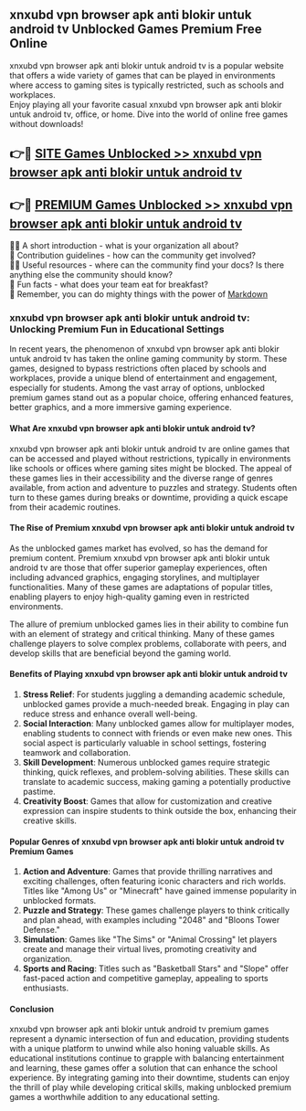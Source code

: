 ## xnxubd vpn browser apk anti blokir untuk android tv Unblocked Games Premium Free Online

xnxubd vpn browser apk anti blokir untuk android tv is a popular website that offers a wide variety of games that can be played in environments where access to gaming sites is typically restricted, such as schools and workplaces.  
Enjoy playing all your favorite casual xnxubd vpn browser apk anti blokir untuk android tv, office, or home. Dive into the world of online free games without downloads!

## 👉🔴 [SITE Games Unblocked >> xnxubd vpn browser apk anti blokir untuk android tv](http://onlypremium.site?src=git_11_25&title=xnxubd_vpn_browser_apk_anti_blokir_untuk_android_tv)

## 👉🔴 [PREMIUM Games Unblocked >> xnxubd vpn browser apk anti blokir untuk android tv](http://onlypremium.site?src=git_11_25&title=xnxubd_vpn_browser_apk_anti_blokir_untuk_android_tv)

🙋‍♀️ A short introduction - what is your organization all about?  
🌈 Contribution guidelines - how can the community get involved?  
👩‍💻 Useful resources - where can the community find your docs? Is there anything else the community should know?  
🍿 Fun facts - what does your team eat for breakfast?  
🧙 Remember, you can do mighty things with the power of [Markdown](https://docs.github.com/github/writing-on-github/getting-started-with-writing-and-formatting-on-github/basic-writing-and-formatting-syntax)

### xnxubd vpn browser apk anti blokir untuk android tv: Unlocking Premium Fun in Educational Settings

In recent years, the phenomenon of xnxubd vpn browser apk anti blokir untuk android tv has taken the online gaming community by storm. These games, designed to bypass restrictions often placed by schools and workplaces, provide a unique blend of entertainment and engagement, especially for students. Among the vast array of options, unblocked premium games stand out as a popular choice, offering enhanced features, better graphics, and a more immersive gaming experience.

#### What Are xnxubd vpn browser apk anti blokir untuk android tv?

xnxubd vpn browser apk anti blokir untuk android tv are online games that can be accessed and played without restrictions, typically in environments like schools or offices where gaming sites might be blocked. The appeal of these games lies in their accessibility and the diverse range of genres available, from action and adventure to puzzles and strategy. Students often turn to these games during breaks or downtime, providing a quick escape from their academic routines.

#### The Rise of Premium xnxubd vpn browser apk anti blokir untuk android tv

As the unblocked games market has evolved, so has the demand for premium content. Premium xnxubd vpn browser apk anti blokir untuk android tv are those that offer superior gameplay experiences, often including advanced graphics, engaging storylines, and multiplayer functionalities. Many of these games are adaptations of popular titles, enabling players to enjoy high-quality gaming even in restricted environments.

The allure of premium unblocked games lies in their ability to combine fun with an element of strategy and critical thinking. Many of these games challenge players to solve complex problems, collaborate with peers, and develop skills that are beneficial beyond the gaming world.

#### Benefits of Playing xnxubd vpn browser apk anti blokir untuk android tv

1.  **Stress Relief**: For students juggling a demanding academic schedule, unblocked games provide a much-needed break. Engaging in play can reduce stress and enhance overall well-being.
2.  **Social Interaction**: Many unblocked games allow for multiplayer modes, enabling students to connect with friends or even make new ones. This social aspect is particularly valuable in school settings, fostering teamwork and collaboration.
3.  **Skill Development**: Numerous unblocked games require strategic thinking, quick reflexes, and problem-solving abilities. These skills can translate to academic success, making gaming a potentially productive pastime.
4.  **Creativity Boost**: Games that allow for customization and creative expression can inspire students to think outside the box, enhancing their creative skills.

#### Popular Genres of xnxubd vpn browser apk anti blokir untuk android tv Premium Games

1.  **Action and Adventure**: Games that provide thrilling narratives and exciting challenges, often featuring iconic characters and rich worlds. Titles like "Among Us" or "Minecraft" have gained immense popularity in unblocked formats.
2.  **Puzzle and Strategy**: These games challenge players to think critically and plan ahead, with examples including "2048" and "Bloons Tower Defense."
3.  **Simulation**: Games like "The Sims" or "Animal Crossing" let players create and manage their virtual lives, promoting creativity and organization.
4.  **Sports and Racing**: Titles such as "Basketball Stars" and "Slope" offer fast-paced action and competitive gameplay, appealing to sports enthusiasts.

#### Conclusion

xnxubd vpn browser apk anti blokir untuk android tv premium games represent a dynamic intersection of fun and education, providing students with a unique platform to unwind while also honing valuable skills. As educational institutions continue to grapple with balancing entertainment and learning, these games offer a solution that can enhance the school experience. By integrating gaming into their downtime, students can enjoy the thrill of play while developing critical skills, making unblocked premium games a worthwhile addition to any educational setting.
